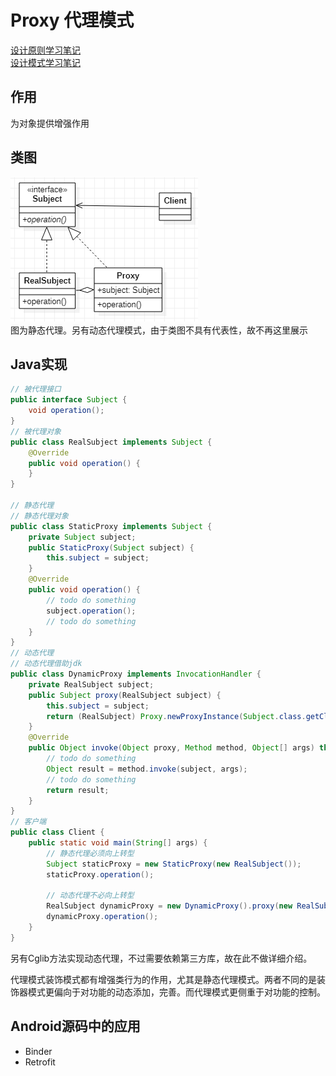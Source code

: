 # Proxy 代理模式
[设计原则学习笔记](https://www.jianshu.com/p/f7f79adad32b)  
[设计模式学习笔记](https://www.jianshu.com/p/08bf9381697c)  
## 作用
为对象提供增强作用
## 类图
![代理模式类图](res/proxy_01.PNG)  
图为静态代理。另有动态代理模式，由于类图不具有代表性，故不再这里展示
## Java实现
```Java
// 被代理接口
public interface Subject {
    void operation();
}
// 被代理对象
public class RealSubject implements Subject {
    @Override
    public void operation() {
    }
}

// 静态代理
// 静态代理对象
public class StaticProxy implements Subject {
    private Subject subject;
    public StaticProxy(Subject subject) {
        this.subject = subject;
    }
    @Override
    public void operation() {
        // todo do something
        subject.operation();
        // todo do something
    }
}
// 动态代理
// 动态代理借助jdk
public class DynamicProxy implements InvocationHandler {
    private RealSubject subject;
    public Subject proxy(RealSubject subject) {
        this.subject = subject;
        return (RealSubject) Proxy.newProxyInstance(Subject.class.getClassLoader(), Subject.class.getInterfaces(), this);
    }
    @Override
    public Object invoke(Object proxy, Method method, Object[] args) throws Throwable {
        // todo do something
        Object result = method.invoke(subject, args);
        // todo do something
        return result;
    }
}
// 客户端
public class Client {
    public static void main(String[] args) {
        // 静态代理必须向上转型
        Subject staticProxy = new StaticProxy(new RealSubject());
        staticProxy.operation();

        // 动态代理不必向上转型
        RealSubject dynamicProxy = new DynamicProxy().proxy(new RealSubject());
        dynamicProxy.operation();
    }
}
```
另有Cglib方法实现动态代理，不过需要依赖第三方库，故在此不做详细介绍。

代理模式装饰模式都有增强类行为的作用，尤其是静态代理模式。两者不同的是装饰器模式更偏向于对功能的动态添加，完善。而代理模式更侧重于对功能的控制。
## Android源码中的应用
* Binder
* Retrofit
